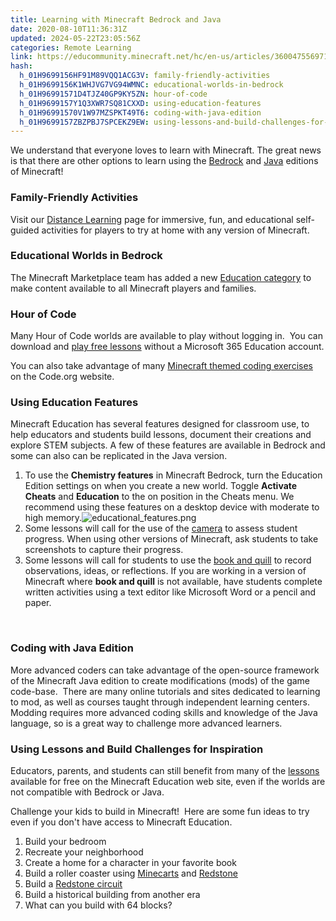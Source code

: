```yaml
---
title: Learning with Minecraft Bedrock and Java
date: 2020-08-10T11:36:31Z
updated: 2024-05-22T23:05:56Z
categories: Remote Learning
link: https://educommunity.minecraft.net/hc/en-us/articles/360047556971-Learning-with-Minecraft-Bedrock-and-Java
hash:
  h_01H9699156HF91M89VQQ1ACG3V: family-friendly-activities
  h_01H9699156K1WHJVG7VG94WMNC: educational-worlds-in-bedrock
  h_01H96991571D4TJZ40GP9KY5ZN: hour-of-code
  h_01H9699157Y1Q3XWR7SQ81CXXD: using-education-features
  h_01H96991570V1W97MZSPKT49T6: coding-with-java-edition
  h_01H9699157ZBZPBJ7SPCEKZ9EW: using-lessons-and-build-challenges-for-inspiration
---
```


We understand that everyone loves to learn with Minecraft. The great news is that there are other options to learn using the [Bedrock](https://minecraft.gamepedia.com/Bedrock_Edition) and [Java](https://minecraft.gamepedia.com/Java_Edition) editions of Minecraft!

### Family-Friendly Activities

Visit our [Distance Learning](https://aka.ms/minecraftathome) page for immersive, fun, and educational self-guided activities for players to try at home with any version of Minecraft.

### Educational Worlds in Bedrock

The Minecraft Marketplace team has added a new [Education category](https://nam06.safelinks.protection.outlook.com/?url=https%3A%2F%2Fwww.minecraft.net%2Fen-us%2Fmarketplace%2Feducation&data=02%7C01%7CCarrie.Doring%40microsoft.com%7C5819b6ea20c341a8800c08d7d110d7d6%7C72f988bf86f141af91ab2d7cd011db47%7C1%7C0%7C637207742575072907&sdata=3%2F2%2FZW7XIWz3FQW1675cdpbRQJJUNixHL00paOSWUjw%3D&reserved=0) to make content available to all Minecraft players and families.

### Hour of Code

Many Hour of Code worlds are available to play without logging in.  You can download and [play free lessons](../Get-Started/Try-Minecraft-Education-for-free.md) without a Microsoft 365 Education account.

You can also take advantage of many [Minecraft themed coding exercises](https://code.org/minecraft) on the Code.org website.  

### Using Education Features 

Minecraft Education has several features designed for classroom use, to help educators and students build lessons, document their creations and explore STEM subjects. A few of these features are available in Bedrock and some can also can be replicated in the Java version.

1.  To use the **Chemistry features** in Minecraft Bedrock, turn the Education Edition settings on when you create a new world. Toggle **Activate Cheats** and **Education** to the on position in the Cheats menu. We recommend using these features on a desktop device with moderate to high memory.![educational_features.png](https://educommunity.minecraft.net/hc/article_attachments/4402655311124)
2.  Some lessons will call for the use of the [camera](https://minecraft.gamepedia.com/Camera) to assess student progress. When using other versions of Minecraft, ask students to take screenshots to capture their progress.  
3.  Some lessons will call for students to use the [book and quill](https://minecraft.gamepedia.com/Book_and_Quill%C2%A0%C2%A0) to record observations, ideas, or reflections. If you are working in a version of Minecraft where **book and quill** is not available, have students complete written activities using a text editor like Microsoft Word or a pencil and paper. 

 

### Coding with Java Edition

More advanced coders can take advantage of the open-source framework of the Minecraft Java edition to create modifications (mods) of the game code-base.  There are many online tutorials and sites dedicated to learning to mod, as well as courses taught through independent learning centers.  Modding requires more advanced coding skills and knowledge of the Java language, so is a great way to challenge more advanced learners.

### Using Lessons and Build Challenges for Inspiration

Educators, parents, and students can still benefit from many of the [lessons](https://education.minecraft.net/class-resources/lessons/) available for free on the Minecraft Education web site, even if the worlds are not compatible with Bedrock or Java. 

Challenge your kids to build in Minecraft!  Here are some fun ideas to try even if you don't have access to Minecraft Education.

1.  Build your bedroom
2.  Recreate your neighborhood
3.  Create a home for a character in your favorite book
4.  Build a roller coaster using [Minecarts](https://minecraft.gamepedia.com/Minecart) and [Redstone](https://minecraft.gamepedia.com/Block_of_Redstone)
5.  Build a [Redstone circuit](https://minecraft.gamepedia.com/Mechanics/Redstone/Circuit)
6.  Build a historical building from another era
7.  What can you build with 64 blocks?
